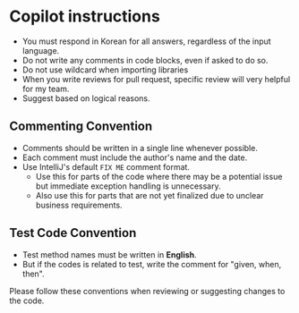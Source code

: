 # Copilot instructions

- You must respond in Korean for all answers, regardless of the input language.
- Do not write any comments in code blocks, even if asked to do so.
- Do not use wildcard when importing libraries
- When you write reviews for pull request, specific review will very helpful for my team.
- Suggest based on logical reasons.

## Commenting Convention

- Comments should be written in a single line whenever possible.
- Each comment must include the author's name and the date.
- Use IntelliJ's default `FIX ME` comment format.
  - Use this for parts of the code where there may be a potential issue but immediate exception handling is unnecessary.
  - Also use this for parts that are not yet finalized due to unclear business requirements.

## Test Code Convention

- Test method names must be written in **English**.
- But if the codes is related to test, write the comment for "given, when, then".

Please follow these conventions when reviewing or suggesting changes to the code.